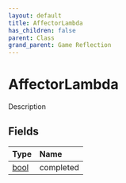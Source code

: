 ```yaml
---
layout: default
title: AffectorLambda
has_children: false
parent: Class
grand_parent: Game Reflection
---
```

# AffectorLambda
Description 

## Fields
| Type | Name |
|:-------------|:--------------|
| [bool](/game-reflection/components/bool.md) | completed |
